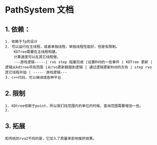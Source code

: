 # PathSystem 文档

## 1. 依赖：
    1. 依赖于fp的设计
    2. 可以运行在主线程，或者单独线程，单独线程性能好，但是有限制。
        KDTree需要在主线程构建。
        计算速度可以在其它线程做。
        ---游戏逻辑-----| rvo step 阻塞完成 |设置RVO的一些事件 | KDTree 更新 | 逻辑从kdtree寻找范围 |从rvo更新数据到逻辑 | 通过逻辑更新RVO的方向 | step rvo 其它线程开始 | ----- 游戏逻辑---
    3. c++代码，可以编译成各种平台

## 2. 限制
    1. KDtree依赖于point，所以我们找范围内的单位的时候，查询范围需要增加一些。
    2. 

## 3. 拓展
    和传统的rvo2不同的是，它加入了质量来影响推挤效果。